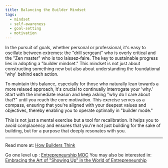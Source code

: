 ```yaml
---
title: Balancing the Builder Mindset
tags:
  - mindset
  - self-awareness
  - goal-setting
  - motivation
---
```


In the pursuit of goals, whether personal or professional, it's easy to oscillate between extremes: the "drill sergeant" who is overly critical and the "Zen master" who is too laissez-faire. The key to sustainable progress lies in adopting a "builder mindset." This mindset is not just about constructing something new but also about understanding the foundational 'why' behind each action.

To maintain this balance, especially for those who naturally lean towards a more relaxed approach, it's crucial to continually interrogate your 'why.' Start with the immediate reason and keep asking "why do I care about that?" until you reach the core motivation. This exercise serves as a compass, ensuring that you're aligned with your deepest values and objectives, thereby enabling you to operate optimally in "builder mode."

This is not just a mental exercise but a tool for recalibration. It helps you to avoid complacency and ensures that you're not just building for the sake of building, but for a purpose that deeply resonates with you.

----

Read more at: [How Builders Think](https://every.to/p/the-builder-s-mindset)

Go one level up : [Entrepreneurship MOC](Maps/Entrepreneurship%20MOC.md)
You may also be interested in: [Embracing the Art of "Showing Up" in the World of Entrepreneurship](Notes/Embracing%20the%20Art%20of%20"Showing%20Up"%20in%20the%20World%20of%20Entrepreneurship.md)